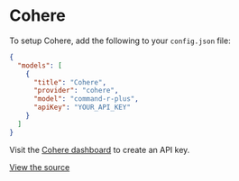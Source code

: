 # Cohere

To setup Cohere, add the following to your `config.json` file:

```json title="~/.continue/config.json"
{
  "models": [
    {
      "title": "Cohere",
      "provider": "cohere",
      "model": "command-r-plus",
      "apiKey": "YOUR_API_KEY"
    }
  ]
}
```

Visit the [Cohere dashboard](https://dashboard.cohere.com/api-keys) to create an API key.

[View the source](https://github.com/trypear/pearai-app/blob/main/core/llm/llms/Cohere.ts)
